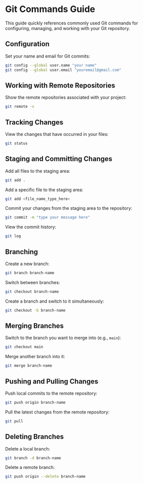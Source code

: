 # Git Commands Guide

This guide quickly references commonly used Git commands for configuring, managing, and working with your Git repository.

## Configuration

Set your name and email for Git commits:

```bash
git config --global user.name "your name"
git config --global user.email "youremail@gmail.com"
```

## Working with Remote Repositories

Show the remote repositories associated with your project:

```bash
git remote -v
```

## Tracking Changes

View the changes that have occurred in your files:

```bash
git status
```

## Staging and Committing Changes

Add all files to the staging area:

```bash
git add .
```

Add a specific file to the staging area:

```bash
git add <file_name_type_here>
```

Commit your changes from the staging area to the repository:

```bash
git commit -m "type your message here"
```

View the commit history:

```bash
git log
```

## Branching

Create a new branch:

```bash
git branch branch-name
```

Switch between branches:

```bash
git checkout branch-name
```

Create a branch and switch to it simultaneously:

```bash
git checkout -b branch-name
```

## Merging Branches

Switch to the branch you want to merge into (e.g., `main`):

```bash
git checkout main
```

Merge another branch into it:

```bash
git merge branch-name
```

## Pushing and Pulling Changes

Push local commits to the remote repository:

```bash
git push origin branch-name
```

Pull the latest changes from the remote repository:

```bash
git pull
```

## Deleting Branches

Delete a local branch:

```bash
git branch -d branch-name
```

Delete a remote branch:

```bash
git push origin --delete branch-name
```
